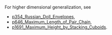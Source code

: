 For higher dimensional generalization, see 
- [p354_Russian_Doll_Envelopes](https://github.com/genxium/Leetcode/tree/master/p354_Russian_Doll_Envelopes),
- [p646_Maximum_Length_of_Pair_Chain](https://github.com/genxium/Leetcode/tree/master/p646_Maximum_Length_of_Pair_Chain),
- [p1691_Maximum_Height_by_Stacking_Cuboids](https://github.com/genxium/Leetcode/tree/master/p1691_Maximum_Height_by_Stacking_Cuboids).

